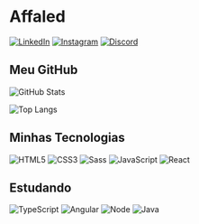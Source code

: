 # Affaled

[![LinkedIn](https://img.shields.io/badge/LinkedIn-000?style=for-the-badge&logo=linkedin&logoColor=0E76A8)](https://www.linkedin.com/in/lucas-dias-100090246/)
[![Instagram](https://img.shields.io/badge/Instagram-000?style=for-the-badge&logo=instagram)](https://www.instagram.com/affaled.lucas/)
[![Discord](https://img.shields.io/badge/Discord-000?style=for-the-badge&logo=discord)](https://www.discord.com/in/affaled/)

## Meu GitHub

![GitHub Stats](https://github-readme-stats.vercel.app/api?username=Affaled&theme=transparent&bg_color=000&border_color=30A3DC&show_icons=true&icon_color=30A3DC&title_color=E94D5F&text_color=FFF)

![Top Langs](https://github-readme-stats-git-masterrstaa-rickstaa.vercel.app/api/top-langs/?username=Affaled&layout=compact&bg_color=000&border_color=30A3DC&title_color=E94D5F&text_color=FFF)

## Minhas Tecnologias
![HTML5](https://img.shields.io/badge/HTML5-000?style=for-the-badge&logo=html5)
![CSS3](https://img.shields.io/badge/CSS3-000?style=for-the-badge&logo=css3&logoColor=264CE4)
![Sass](https://img.shields.io/badge/Sass-000?style=for-the-badge&logo=sass)
![JavaScript](https://img.shields.io/badge/JavaScript-000?style=for-the-badge&logo=javascript)
![React](https://img.shields.io/badge/React-000?style=for-the-badge&logo=react)

## Estudando
![TypeScript](https://img.shields.io/badge/TypeScript-000?style=for-the-badge&logo=typescript)
![Angular](https://img.shields.io/badge/Angular-000?style=for-the-badge&logo=angular&logoColor=C3002F)
![Node](https://img.shields.io/badge/Node-000?style=for-the-badge&logo=node.js&logoColor=)
![Java](https://img.shields.io/badge/Java-000?style=for-the-badge&logo=java)